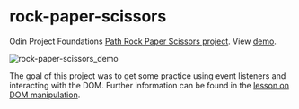 # rock-paper-scissors
Odin Project Foundations [Path Rock Paper Scissors project](https://www.theodinproject.com/courses/foundations/lessons/rock-paper-scissors). View [demo](https://lenschmi.github.io/rock-paper-scissors/).

![rock-paper-scissors_demo](https://user-images.githubusercontent.com/61850952/140663000-860d5a22-eb1d-46dd-a82b-da0e43dc335a.png)


The goal of this project was to get some practice using event listeners and interacting with the DOM. Further information can be found in the [lesson on DOM manipulation](https://www.theodinproject.com/courses/foundations/lessons/dom-manipulation).
